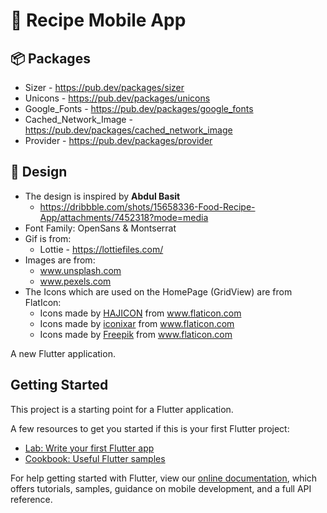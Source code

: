 # :fork_and_knife: Recipe Mobile App

## :package: Packages
- Sizer - https://pub.dev/packages/sizer
- Unicons - https://pub.dev/packages/unicons
- Google_Fonts - https://pub.dev/packages/google_fonts
- Cached_Network_Image - https://pub.dev/packages/cached_network_image
- Provider - https://pub.dev/packages/provider

##  :art: Design
- The design is inspired by **Abdul Basit**
  - https://dribbble.com/shots/15658336-Food-Recipe-App/attachments/7452318?mode=media
- Font Family: OpenSans & Montserrat
- Gif is from:
  - Lottie - https://lottiefiles.com/
- Images are from:
  - www.unsplash.com
  - www.pexels.com
- The Icons which are used on the HomePage (GridView) are from FlatIcon:
  - <div>Icons made by <a href="https://www.flaticon.com/authors/hajicon" title="HAJICON">HAJICON</a> from <a href="https://www.flaticon.com/" title="Flaticon">www.flaticon.com</a></div>
  - <div>Icons made by <a href="https://www.flaticon.com/authors/iconixar" title="iconixar">iconixar</a> from <a href="https://www.flaticon.com/" title="Flaticon">www.flaticon.com</a></div>
  - <div>Icons made by <a href="https://www.freepik.com" title="Freepik">Freepik</a> from <a href="https://www.flaticon.com/" title="Flaticon">www.flaticon.com</a></div>

A new Flutter application.

## Getting Started

This project is a starting point for a Flutter application.

A few resources to get you started if this is your first Flutter project:

- [Lab: Write your first Flutter app](https://flutter.dev/docs/get-started/codelab)
- [Cookbook: Useful Flutter samples](https://flutter.dev/docs/cookbook)

For help getting started with Flutter, view our
[online documentation](https://flutter.dev/docs), which offers tutorials,
samples, guidance on mobile development, and a full API reference.
